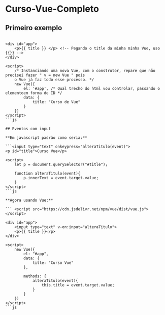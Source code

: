 # Curso-Vue-Completo

## Primeiro exemplo

``` <script src="https://cdn.jsdelivr.net/npm/vue/dist/vue.js"></script> <!-- Importando o Vue JS -->

<div id="app">
    <p>{{ title }} </p> <!-- Pegando o title da minha minha Vue, uso {{}} -->
</div>

<script>
    /* Instanciando uma nova Vue, com o construtor, repare que não precisei fazer " v = new Vue " pois
    o Vue já faz todo esse processo. */
    new Vue({
        el: '#app', /* Qual trecho do html vou controlar, passando o elementoem forma de ID */
        data: { 
            title: "Curso de Vue"
        }
    })
</script>
```js

## Eventos com input

**Em javascript padrão como seria:**

```<input type="text" onkeypress="alteraTitulo(event)">
<p id="title">Curso Vue</p>

<script>
    let p = document.querySelector("#title");

    function alteraTitulo(event){
        p.innerText = event.target.value;
    }
</script>
```js

**Agora usando Vue:** 

``` <script src="https://cdn.jsdelivr.net/npm/vue/dist/vue.js"></script>

<div id="app">
    <input type="text" v-on:input="alteraTitulo">
    <p>{{ title }}</p>
</div>

<script>
    new Vue({
        el: "#app",
        data: {
            title: "Curso Vue"
        },

        methods: {
            alteraTitulo(event){
                this.title = event.target.value;
            }
        }
    })
</script> 
```js
